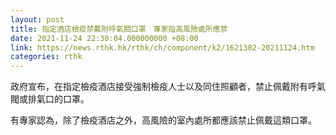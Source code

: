 ```yaml
---
layout: post
title: 指定酒店檢疫禁戴附呼氣閥口罩　專家指高風險處所應禁
date: 2021-11-24 22:30:04.000000000 +08:00
link: https://news.rthk.hk/rthk/ch/component/k2/1621302-20211124.htm
categories: rthk
---
```


政府宣布，在指定檢疫酒店接受強制檢疫人士以及同住照顧者，禁止佩戴附有呼氣閥或排氣口的口罩。

有專家認為，除了檢疫酒店之外，高風險的室內處所都應該禁止佩戴這類口罩。
